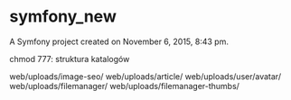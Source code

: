 symfony_new
===========

A Symfony project created on November 6, 2015, 8:43 pm.



chmod 777:
struktura katalogów

web/uploads/image-seo/
web/uploads/article/
web/uploads/user/avatar/
web/uploads/filemanager/
web/uploads/filemanager-thumbs/